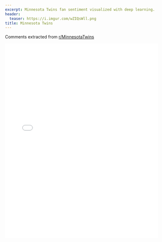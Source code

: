 ```yaml
---
excerpt: Minnesota Twins fan sentiment visualized with deep learning.
header:
  teaser: https://i.imgur.com/wZIQsWll.png
title: Minnesota Twins
---
```


Comments extracted from [r/MinnesotaTwins](https://reddit.com/r/MinnesotaTwins)
<iframe id="igraph" scrolling="no" style="border:none;" seamless="seamless" src="/plots/MLB/MIN.html" height="640" width="100%"></iframe>